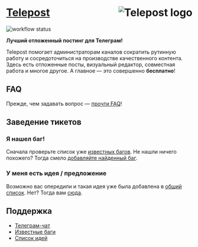# [Telepost](https://telepost.me/) <img src="https://app.telepost.me/assets/favicons/icon-194x194.png" alt="Telepost logo" align="right" />

![workflow status](https://github.com/Telepost-me/support/actions/workflows/main.yml/badge.svg)

**Лучший отложенный постинг для Телеграм!**

Telepost помогает администраторам каналов сократить рутинную работу и сосредоточиться на производстве качественного контента. Здесь есть отложенные посты, визуальный редактор, совместная работа и многое другое. А главное — это совершенно **бесплатно**!


## FAQ
Прежде, чем задавать вопрос — [прочти FAQ](https://telepost-me.github.io/faq)!


## Заведение тикетов

### Я нашел баг!

Сначала проверьте список уже [известных багов](https://github.com/Telepost-me/support/issues?q=is%3Aissue+is%3Aopen+label%3Abug). Не нашли ничего похожего? Тогда смело [добавляйте найденный баг](https://github.com/Telepost-me/support/issues/new?assignees=&labels=bug&template=bug_report.md).

### У меня есть идея / предложение

Возможно вас опередили и такая идея уже была добавлена в [общий список](https://github.com/Telepost-me/support/issues?q=is%3Aissue+is%3Aopen+label%3Aidea). Нет? Тогда вам [сюда](https://github.com/Telepost-me/support/issues/new?assignees=&labels=idea&template=idea.md).


## Поддержка
* [Телеграм-чат](https://t.me/joinchat/KL_EBhbpHVuFmf_LDAHmTQ)
* [Известные баги](https://github.com/Telepost-me/support/issues?q=is%3Aissue+is%3Aopen+label%3Abug)
* [Список идей](https://github.com/Telepost-me/support/issues?q=is%3Aissue+is%3Aopen+label%3Aidea)
